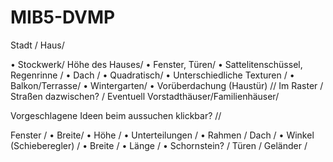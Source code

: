 # MIB5-DVMP
Stadt
/
Haus/

•	Stockwerk/ Höhe des Hauses/
•	Fenster, Türen/
•	Sattelitenschüssel, Regenrinne /
•	Dach /
•	Quadratisch/ 
•	Unterschiedliche Texturen /
•	Balkon/Terrasse/
•	Wintergarten/
•	Vorüberdachung (Haustür) //
Im Raster /
Straßen dazwischen? /
Eventuell Vorstadthäuser/Familienhäuser/

Vorgeschlagene Ideen beim aussuchen klickbar? //

Fenster /
•	Breite/
•	Höhe /
•	Unterteilungen /
•	Rahmen /
Dach /
•	Winkel (Schieberegler) /
•	Breite /
•	Länge /
•	Schornstein? /
Türen /
Geländer /
